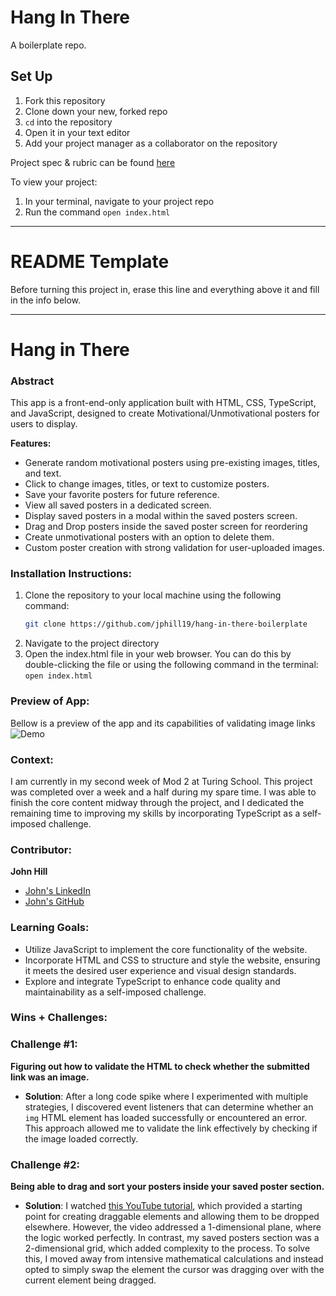 # Hang In There

A boilerplate repo. 

## Set Up

1. Fork this repository
2. Clone down your new, forked repo
3. `cd` into the repository
4. Open it in your text editor
5. Add your project manager as a collaborator on the repository

Project spec & rubric can be found [here](https://curriculum.turing.edu/module2/projects/hang-in-there/index)

To view your project:

1. In your terminal, navigate to your project repo
2. Run the command `open index.html`
  
______________________________________________________  
# README Template  
Before turning this project in, erase this line and everything above it and fill in the info below.  
______________________________________________________  

# Hang in There  

### Abstract
[//]: <> (Briefly describe what you built and its features. What problem is the app solving? How does this application solve that problem?)
This app is a front-end-only application built with HTML, CSS, TypeScript, and JavaScript, designed to create Motivational/Unmotivational posters for users to display.

**Features:**
- Generate random motivational posters using pre-existing images, titles, and text.
- Click to change images, titles, or text to customize posters.
- Save your favorite posters for future reference.
- View all saved posters in a dedicated screen.
- Display saved posters in a modal within the saved posters screen.
- Drag and Drop posters inside the saved poster screen for reordering
- Create unmotivational posters with an option to delete them.
- Custom poster creation with strong validation for user-uploaded images.
  
### Installation Instructions:
[//]: <> (What steps does a person have to take to get your app cloned down and running?)
1. Clone the repository to your local machine using the following command:
   ```bash
   git clone https://github.com/jphill19/hang-in-there-boilerplate

2. Navigate to the project directory
3. Open the index.html file in your web browser. You can do this by double-clicking the file or using the following command in the terminal: `open index.html`
### Preview of App:
[//]: <> (Provide ONE gif or screenshot of your application - choose the "coolest" piece of functionality to show off. gifs preferred!)
Bellow is a preview of the app and its capabilities of validating image links
![Demo](assets/giphy.gif)
### Context:
[//]: <> (Give some context for the project here. How long did you have to work on it? How far into the Turing program are you?)
I am currently in my second week of Mod 2 at Turing School. This project was completed over a week and a half during my spare time. I was able to finish the core content midway through the project, and I dedicated the remaining time to improving my skills by incorporating TypeScript as a self-imposed challenge.
### Contributor:
[//]: <> (Who worked on this application? Link to your GitHub. Consider also providing LinkedIn link)
**John Hill**
- [John's LinkedIn](www.linkedin.com/in/johnpierrehill)
- [John's GitHub](https://github.com/jphill19)

### Learning Goals:
[//]: <> (What were the learning goals of this project? What tech did you work with?)
- Utilize JavaScript to implement the core functionality of the website.
- Incorporate HTML and CSS to structure and style the website, ensuring it meets the desired user experience and visual design standards.
- Explore and integrate TypeScript to enhance code quality and maintainability as a self-imposed challenge.

### Wins + Challenges:
[//]: <> (What are 2-3 wins you have from this project? What were some challenges you faced - and how did you get over them?)
### Challenge #1:
**Figuring out how to validate the HTML to check whether the submitted link was an image.**

- **Solution**: After a long code spike where I experimented with multiple strategies, I discovered event listeners that can determine whether an `img` HTML element has loaded successfully or encountered an error. This approach allowed me to validate the link effectively by checking if the image loaded correctly.


### Challenge #2:
**Being able to drag and sort your posters inside your saved poster section.**

- **Solution**: I watched [this YouTube tutorial](https://www.youtube.com/watch?v=jfYWwQrtzzY&t=1183s), which provided a starting point for creating draggable elements and allowing them to be dropped elsewhere. However, the video addressed a 1-dimensional plane, where the logic worked perfectly. In contrast, my saved posters section was a 2-dimensional grid, which added complexity to the process. To solve this, I moved away from intensive mathematical calculations and instead opted to simply swap the element the cursor was dragging over with the current element being dragged.
